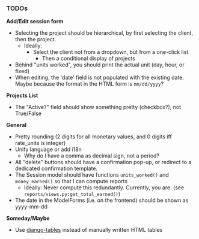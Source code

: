 
### TODOs

**Add/Edit session form**

- Selecting the project should be hierarchical, by first selecting the client, then the project.
  - Ideally:
	- Select the client not from a dropdown, but from a one-click list
      - Then a conditional display of projects
- Behind "units worked", you should print the actual unit (day, hour, or fixed)
- When editing, the 'date' field is not populated with the existing date. Maybe because the format in the HTML form is `mm/dd/yyyy`?

**Projects List**

- The "Active?" field should show something pretty (checkbox?), not True/False

**General**

- Pretty rounding (2 digits for all monetary values, and 0 digits iff rate_units is integer)
- Unify language or add i18n
  - Why do I have a comma as decimal sign, not a period?
- All "delete" buttons should have a confirmation pop-up, or redirect to a dedicated confirmation template.
- The Session model should have functions `units_worked()` and `money_earned()` so that I can compute reports
  - Ideally: Never compute this redundantly. Currently, you are. (see `reports/views.py:get_total_earned()`)
- The date in the ModelForms (i.e. on the frontend) should be shown as yyyy-mm-dd

**Someday/Maybe**

- Use [django-tables](https://django-tables2.readthedocs.io/en/latest/) instead of manually written HTML tables
